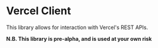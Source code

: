 # Vercel Client

This library allows for interaction with Vercel's REST APIs.

**N.B. This library is pre-alpha, and is used at your own risk**
